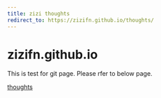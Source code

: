 ```yaml
---
title: zizi thoughts
redirect_to: https://zizifn.github.io/thoughts/
---
```



# zizifn.github.io

This is test for git page. Please rfer to below page.

[thoughts](https://zizifn.github.io/thoughts/)


